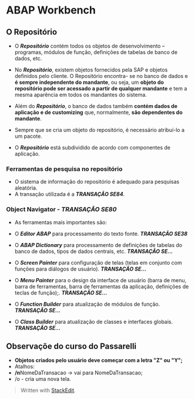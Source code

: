 # ABAP Workbench

## O Repositório

- O ___Repositório___ contém todos os objetos de desenvolvimento – programas, módulos de função, definições de tabelas de banco de dados, etc. 

- No ___Repositório___, existem objetos fornecidos pela SAP e objetos definidos pelo cliente. O Repositório encontra- se no banco de dados e **é sempre independente do mandante**, ou seja, um **objeto do repositório pode ser acessado a partir de qualquer mandante** e tem a mesma aparência em todos os mandantes do sistema.

- Além do ___Repositório___, o banco de dados também **contém dados de aplicação e de customizing** que, normalmente, **são dependentes do mandante**.

- Sempre que se cria um objeto do repositório, é necessário atribuí-lo a um pacote.

- O ___Repositório___ está subdividido de acordo com componentes de aplicação.

### Ferramentas de pesquisa no repositório
- O sistema de informação do repositório é adequado para pesquisas aleatória.
-  A transação utilizada é a ***TRANSAÇÃO SE84***.

### Object Navigator - ***TRANSAÇÃO SE80***

- As ferramentas mais importantes são:

- O ***Editor ABAP*** para processamento do texto fonte. ***TRANSAÇÃO SE38***

- O ***ABAP Dictionary*** para processamento de definições de tabelas do banco de dados, tipos de dados centrais, etc. ***TRANSAÇÃO SE...***

- O ***Screen Painter*** para configuração de telas (telas em conjunto com funções para diálogos de usuário). ***TRANSAÇÃO SE...***

- O ***Menu Painter*** para o design da interface de usuário (barra de menu, barra de ferramentas, barra de ferramentas da aplicação, definições de teclas de função);. ***TRANSAÇÃO SE...***
    
- O ***Function Builder*** para atualização de módulos de função. ***TRANSAÇÃO SE...***

- O ***Class Builder*** para atualização de classes e interfaces globais. ***TRANSAÇÃO SE...***


## Observaçõe do curso do Passarelli

- **Objetos criados pelo usuário deve começar com a letra "Z" ou "Y";**
- Atalhos:
-  **/n**NomeDaTransacao -> vai para NomeDaTransacao;
- /o - cria uma nova tela.


> Written with [StackEdit](https://stackedit.io/).
<!--stackedit_data:
eyJoaXN0b3J5IjpbMTM5MjcxNjkzMSwtMTkyODEwMjg1NSwxNT
I4MzIwMjkxLDExODAwMDU3ODksMTE4MDAwNTc4OSwxMTE1MjUx
NDkwLC0xMDQxNjQ0NTk1LDE3MDE0Mjk0MywtMTQ2ODk0MTI1MS
wxNjkwMTE5OTE1LC00MzY5NDYzOTIsLTE2Mjg2NzI0NDAsLTE4
MDY0MzU0NjNdfQ==
-->